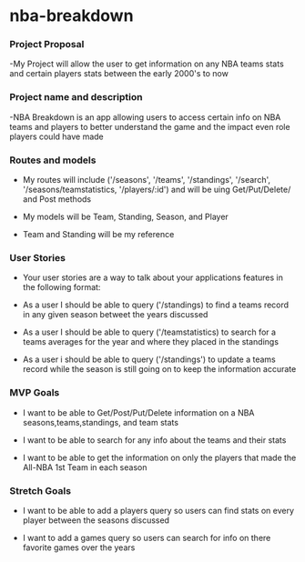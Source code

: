 # nba-breakdown

### Project Proposal

-My Project will allow the user to get information on any NBA teams stats and certain players stats between the early 2000's to now 

### Project name and description

-NBA Breakdown is an app allowing users to access certain info on NBA teams and players to better understand the game and the impact even role players could have made 

### Routes and models

- My routes will include ('/seasons', '/teams', '/standings', '/search', '/seasons/teamstatistics, '/players/:id') and will be uing Get/Put/Delete/ and Post methods

- My models will be Team, Standing, Season, and Player

- Team and Standing will be my reference


### User Stories

- Your user stories are a way to talk about your applications features in the following format:

- As a user I should be able to query ('/standings) to find a teams record in any given season betweet the years discussed 

- As a user I should be able to query ('/teamstatistics) to search for a teams averages for the year and where they placed in the standings

- As a user i should be able to query ('/standings') to update a teams record while the season is still going on to keep the information accurate


### MVP Goals

- I want to be able to Get/Post/Put/Delete information on a NBA seasons,teams,standings, and team stats 

- I want to be able to search for any info about the teams and their stats 

- I want to be able to get the information on only the players that made the All-NBA 1st Team in each season

### Stretch Goals

- I want to be able to add a players query so users can find stats on every player between the seasons discussed 

- I want to add a games query so users can search for info on there favorite games over the years 
